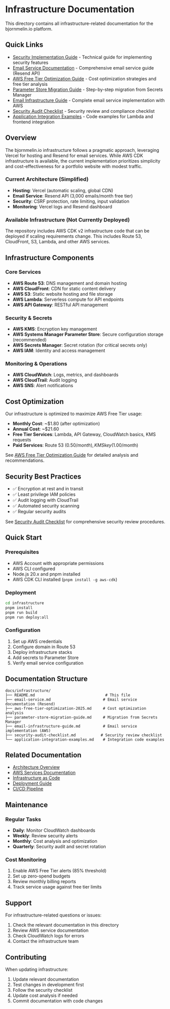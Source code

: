 # Infrastructure Documentation

This directory contains all infrastructure-related documentation for the bjornmelin.io platform.

## Quick Links

- [Security Implementation Guide](./security-implementation.md) - Technical guide for implementing security features
- [Email Service Documentation](./email-service.md) - Comprehensive email service guide (Resend API)
- [AWS Free Tier Optimization Guide](./aws-free-tier-optimization-2025.md) - Cost optimization strategies and free tier analysis
- [Parameter Store Migration Guide](./parameter-store-migration-guide.md) - Step-by-step migration from Secrets Manager
- [Email Infrastructure Guide](./email-infrastructure-guide.md) - Complete email service implementation with AWS
- [Security Audit Checklist](./security-audit-checklist.md) - Security review and compliance checklist
- [Application Integration Examples](./application-integration-examples.md) - Code examples for Lambda and frontend integration

## Overview

The bjornmelin.io infrastructure follows a pragmatic approach, leveraging Vercel for hosting and Resend for email services. While AWS CDK infrastructure is available, the current implementation prioritizes simplicity and cost-effectiveness for a portfolio website with modest traffic.

### Current Architecture (Simplified)
- **Hosting**: Vercel (automatic scaling, global CDN)
- **Email Service**: Resend API (3,000 emails/month free tier)
- **Security**: CSRF protection, rate limiting, input validation
- **Monitoring**: Vercel logs and Resend dashboard

### Available Infrastructure (Not Currently Deployed)
The repository includes AWS CDK v2 infrastructure code that can be deployed if scaling requirements change. This includes Route 53, CloudFront, S3, Lambda, and other AWS services.

## Infrastructure Components

### Core Services
- **AWS Route 53**: DNS management and domain hosting
- **AWS CloudFront**: CDN for static content delivery
- **AWS S3**: Static website hosting and file storage
- **AWS Lambda**: Serverless compute for API endpoints
- **AWS API Gateway**: RESTful API management

### Security & Secrets
- **AWS KMS**: Encryption key management
- **AWS Systems Manager Parameter Store**: Secure configuration storage (recommended)
- **AWS Secrets Manager**: Secret rotation (for critical secrets only)
- **AWS IAM**: Identity and access management

### Monitoring & Operations
- **AWS CloudWatch**: Logs, metrics, and dashboards
- **AWS CloudTrail**: Audit logging
- **AWS SNS**: Alert notifications

## Cost Optimization

Our infrastructure is optimized to maximize AWS Free Tier usage:

- **Monthly Cost**: ~$1.80 (after optimization)
- **Annual Cost**: ~$21.60
- **Free Tier Services**: Lambda, API Gateway, CloudWatch basics, KMS requests
- **Paid Services**: Route 53 ($0.50/month), KMS key ($1.00/month)

See [AWS Free Tier Optimization Guide](./aws-free-tier-optimization-2025.md) for detailed analysis and recommendations.

## Security Best Practices

- ✅ Encryption at rest and in transit
- ✅ Least privilege IAM policies
- ✅ Audit logging with CloudTrail
- ✅ Automated security scanning
- ✅ Regular security audits

See [Security Audit Checklist](./security-audit-checklist.md) for comprehensive security review procedures.

## Quick Start

### Prerequisites
- AWS Account with appropriate permissions
- AWS CLI configured
- Node.js 20.x and pnpm installed
- AWS CDK CLI installed (`pnpm install -g aws-cdk`)

### Deployment
```bash
cd infrastructure
pnpm install
pnpm run build
pnpm run deploy:all
```

### Configuration
1. Set up AWS credentials
2. Configure domain in Route 53
3. Deploy infrastructure stacks
4. Add secrets to Parameter Store
5. Verify email service configuration

## Documentation Structure

```
docs/infrastructure/
├── README.md                               # This file
├── email-service.md                       # Email service documentation (Resend)
├── aws-free-tier-optimization-2025.md     # Cost optimization analysis
├── parameter-store-migration-guide.md     # Migration from Secrets Manager
├── email-infrastructure-guide.md          # Email service implementation (AWS)
├── security-audit-checklist.md           # Security review checklist
└── application-integration-examples.md    # Integration code examples
```

## Related Documentation

- [Architecture Overview](../architecture/README.md)
- [AWS Services Documentation](../architecture/aws-services.md)
- [Infrastructure as Code](../architecture/infrastructure.md)
- [Deployment Guide](../deployment/README.md)
- [CI/CD Pipeline](../deployment/ci-cd.md)

## Maintenance

### Regular Tasks
- **Daily**: Monitor CloudWatch dashboards
- **Weekly**: Review security alerts
- **Monthly**: Cost analysis and optimization
- **Quarterly**: Security audit and secret rotation

### Cost Monitoring
1. Enable AWS Free Tier alerts (85% threshold)
2. Set up zero-spend budgets
3. Review monthly billing reports
4. Track service usage against free tier limits

## Support

For infrastructure-related questions or issues:
1. Check the relevant documentation in this directory
2. Review AWS service documentation
3. Check CloudWatch logs for errors
4. Contact the infrastructure team

## Contributing

When updating infrastructure:
1. Update relevant documentation
2. Test changes in development first
3. Follow the security checklist
4. Update cost analysis if needed
5. Commit documentation with code changes